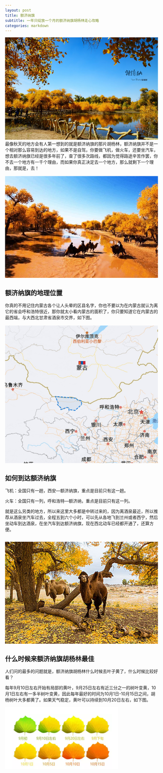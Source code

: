 ```yaml
---
layout: post
title: 额济纳旗
subtitle: 一年只绽放一个月的额济纳旗胡杨林走心攻略
categories: markdown
---
```


![structure1](/assets/images/post1/post1_1.png)<br>
最像秋天的地方会有人第一想到的就是额济纳旗的那片胡杨林，额济纳旗并不是一个相对那么容易到达的地方，如果不是自驾，你要做飞机，做火车，还要坐汽车，想去额济纳旗已经是很多年前了，查了很多次路线，都因为觉得路途辛苦作罢，你不去一个地方有一千个理由，而如果你真正决定去一个地方，那么就剩下一个理由，那就是，去！<br><br>
![structure2](/assets/images/post1/post1_2.png)

## 额济纳旗的地理位置

你真的不用记住内蒙古各个让人头晕的区县名字，你也不要以为在内蒙古就认为离它的省会呼和浩特很近，那你就太小看内蒙古的面积了，你只要知道它在内蒙古的最西端，与大西北甘肃省酒泉市交界，如下图。<br><br>
![structure3](/assets/images/post1/post1_5.jpg)

## 如何到达额济纳旗
 
飞机：全国只有一趟，西安—额济纳旗，重点是目前只有这一趟。

火车：全国只有一列，呼和浩特—额济纳，重点是目前只有这一列。

就是这么另类的地方，所以来这里大多都是中转过来的，因为离酒泉最近，所以推荐从酒泉坐汽车过去，全程五到六个小时，可以先从各地飞到兰州或者西宁，然后坐动车到达酒泉，在坐汽车到达额济纳旗，现在西北动车已经都开通了，还算方便。<br><br>

![structure3](/assets/images/post1/post1_3.png)

## 什么时候来额济纳旗胡杨林最佳

人们问的最多的问题就是，额济纳旗胡杨林什么时候去叶子黄了，什么时候比较好看？<br>

每年9月10日左右开始有局部的黄叶，9月25日左右有近三分之一的树叶变黄，10月1日左右有一多半树叶变黄，因此每年最好的时间为10月1日-10月15日之间，胡杨树叶大多都黄了。如果天气稳定，黄叶可以持续到10月20日左右，如下图。<br>

![structure3](/assets/images/post1/post1_4.png)